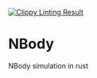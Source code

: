 [![Clippy Linting Result](http://clippy.bashy.io/github/AJohnson/NBody/master/badge.svg)](http://clippy.bashy.io/github/AJohnson/NBody/master/log)

# NBody
NBody simulation in rust
